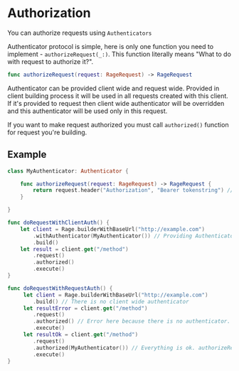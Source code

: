 Authorization
=============================
You can authorize requests using `Authenticators`

Authenticator protocol is simple, here is only one function you need to implement - `authorizeRequest(_:)`. This function literally means "What to do with request to authorize it?".

```swift
func authorizeRequest(request: RageRequest) -> RageRequest
```

Authenticator can be provided client wide and request wide. Provided in client building process it will be used in all requests created with this client. If it's provided to request then client wide authenticator will be overridden and this authenticator will be used only in this request.

If you want to make request authorized you must call `authorized()` function for request you're building.

## Example ##
```swift
class MyAuthenticator: Authenticator {

    func authorizeRequest(request: RageRequest) -> RageRequest {
        return request.header("Authorization", "Bearer tokenstring") // Adding header Authorization to our request and return it.
    }

}

func doRequestWithClientAuth() {
    let client = Rage.builderWithBaseUrl("http://example.com")
        .withAuthenticator(MyAuthenticator()) // Providing Authenticator to client while building.
        .build()
    let result = client.get("/method")
        .request()
        .authorized()
        .execute()
}

func doRequestWithRequestAuth() {
     let client = Rage.builderWithBaseUrl("http://example.com")
        .build() // There is no client wide authenticator
     let resultError = client.get("/method")
        .request()
        .authorized() // Error here because there is no authenticator.
        .execute()
     let resultOk = client.get("/method")
        .request()
        .authorized(MyAuthenticator()) // Everything is ok. authorizeRequest function will be applied to this request.
        .execute()
}

```
